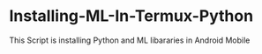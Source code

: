# Installing-ML-In-Termux-Python
This Script is installing Python and ML libararies in Android Mobile
